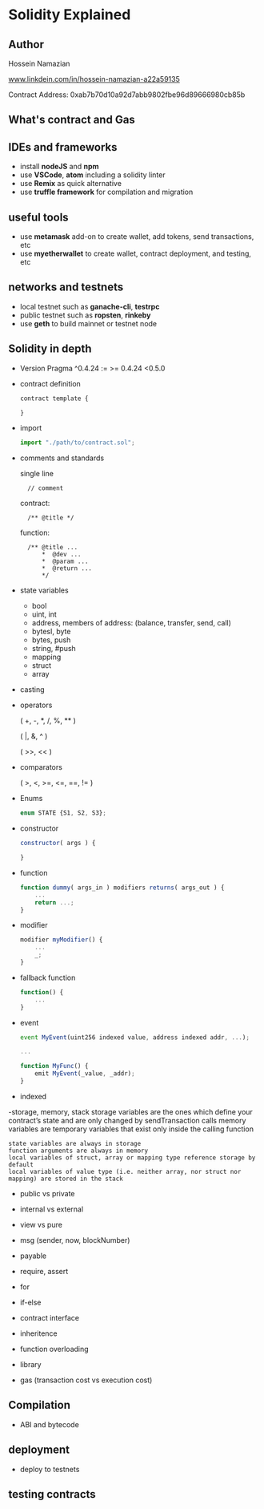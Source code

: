 # Solidity Explained

## Author

Hossein Namazian

www.linkdein.com/in/hossein-namazian-a22a59135

Contract Address: 0xab7b70d10a92d7abb9802fbe96d89666980cb85b

## What's contract and Gas

## IDEs and frameworks

- install **nodeJS** and **npm**
- use **VSCode**, **atom** including a solidity linter
- use **Remix** as quick alternative
- use **truffle framework** for compilation and migration

## useful tools

- use **metamask** add-on to create wallet, add tokens, send transactions, etc
- use **myetherwallet** to create wallet, contract deployment, and testing, etc

## networks and testnets

- local testnet such as **ganache-cli**, **testrpc**
- public testnet such as **ropsten**, **rinkeby**
- use **geth** to build mainnet or testnet node

## Solidity in depth

- Version Pragma
  ^0.4.24 := >= 0.4.24 <0.5.0
- contract definition

  ```javascript
  contract template {

  }
  ```

- import

  ```javascript
  import "./path/to/contract.sol";
  ```

- comments and standards

  single line

        // comment

  contract:

        /** @title */

  function:

        /** @title ...
            *  @dev ...
            *  @param ...
            *  @return ...
            */

- state variables

  - bool
  - uint, int
  - address, members of address: (balance, transfer, send, call)
  - bytesI, byte
  - bytes, push
  - string, #push
  - mapping
  - struct
  - array

- casting

- operators

  ( +, -, \*, /, %, \*\* )

  ( |, &, ^ )

  ( >>, << )

- comparators

  ( >, <, >=, <=, ==, != )

- Enums

  ```javascript
  enum STATE {S1, S2, S3};
  ```

- constructor

  ```javascript
  constructor( args ) {

  }
  ```

- function

  ```javascript
  function dummy( args_in ) modifiers returns( args_out ) {
      ...
      return ...;
  }
  ```

- modifier

  ```javascript
  modifier myModifier() {
      ...
      _;
  }
  ```

- fallback function

  ```javascript
  function() {
      ...
  }
  ```

- event

  ```javascript
  event MyEvent(uint256 indexed value, address indexed addr, ...);

  ...

  function MyFunc() {
      emit MyEvent(_value, _addr);
  }
  ```

- indexed

-storage, memory, stack
storage variables are the ones which define your contract’s state and are only changed by sendTransaction calls
memory variables are temporary variables that exist only inside the calling function

    state variables are always in storage
    function arguments are always in memory
    local variables of struct, array or mapping type reference storage by default
    local variables of value type (i.e. neither array, nor struct nor mapping) are stored in the stack

- public vs private
- internal vs external
- view vs pure

- msg (sender, now, blockNumber)
- payable
- require, assert
- for
- if-else
- contract interface
- inheritence
- function overloading
- library
- gas (transaction cost vs execution cost)

## Compilation

- ABI and bytecode

## deployment

- deploy to testnets

## testing contracts
